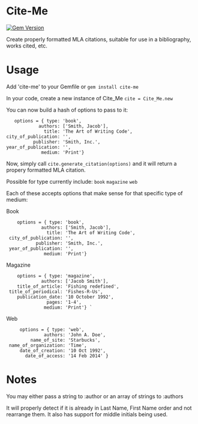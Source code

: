 Cite-Me
======
[![Gem Version](https://badge.fury.io/rb/cite-me.png)](http://badge.fury.io/rb/cite-me)

Create properly formatted MLA citations, suitable for use in a bibliography, works cited, etc.


Usage
=====
Add 'cite-me' to your Gemfile or `gem install cite-me`

In your code, create a new instance of Cite_Me `cite = Cite_Me.new`

You can now build a hash of options to pass to it:

       options = { type: 'book',
                authors: ['Smith, Jacob'],
                  title: 'The Art of Writing Code',
    city_of_publication: '',
              publisher: 'Smith, Inc.',
    year_of_publication: '',
                 medium: 'Print'}

Now, simply call `cite.generate_citation(options)` and it will return a propery formatted MLA citation.

Possible for type currently include:
`book`
`magazine`
`web`

Each of these accepts options that make sense for that specific type of medium:

Book

        options = { type: 'book',
                 authors: ['Smith, Jacob'],
                   title: 'The Art of Writing Code',
     city_of_publication: '',
               publisher: 'Smith, Inc.',
     year_of_publication: '',
                  medium: 'Print'}

Magazine

        options = { type: 'magazine',
                 authors: ['Jacob Smith'],
        title_of_article: 'Fishing redefined',
     title_of_periodical: 'Fishes-R-Us',
        publication_date: '10 October 1992',
                   pages: '1-4',
                  medium: 'Print'} `

Web

         options = { type: 'web',
                  authors: 'John A. Doe',
             name_of_site: 'Starbucks',
     name_of_organization: 'Time',
         date_of_creation: '10 Oct 1992',
           date_of_access: '14 Feb 2014' }

Notes
=====
You may either pass a string to :author or an array of strings to :authors

It will properly detect if it is already in Last Name, First Name order and not rearrange them. It also has support for middle initials being used.

